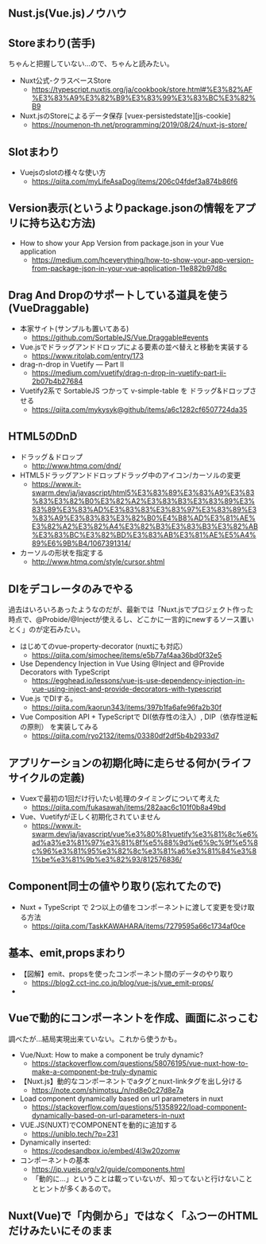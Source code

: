 ## Nust.js(Vue.js)ノウハウ

## Storeまわり(苦手)

ちゃんと把握していない…ので、ちゃんと読みたい。

- Nuxt公式-クラスベースStore
  - https://typescript.nuxtjs.org/ja/cookbook/store.html#%E3%82%AF%E3%83%A9%E3%82%B9%E3%83%99%E3%83%BC%E3%82%B9
- Nuxt.jsのStoreによるデータ保存 [vuex-persistedstate][js-cookie]
  - https://noumenon-th.net/programming/2019/08/24/nuxt-js-store/

## Slotまわり

- Vuejsのslotの様々な使い方
  - https://qiita.com/myLifeAsaDog/items/206c04fdef3a874b86f6

## Version表示(というよりpackage.jsonの情報をアプリに持ち込む方法)

- How to show your App Version from package.json in your Vue application
  - https://medium.com/hceverything/how-to-show-your-app-version-from-package-json-in-your-vue-application-11e882b97d8c

## Drag And Dropのサポートしている道具を使う(VueDraggable)

- 本家サイト(サンプルも置いてある)
  - https://github.com/SortableJS/Vue.Draggable#events
- Vue.jsでドラッグアンドドロップによる要素の並べ替えと移動を実装する
  - https://www.ritolab.com/entry/173
- drag-n-drop in Vuetify — Part II
  - https://medium.com/vuetify/drag-n-drop-in-vuetify-part-ii-2b07b4b27684
- Vuetify2系で SortableJS つかって v-simple-table を ドラッグ&ドロップさせる
  - https://qiita.com/mykysyk@github/items/a6c1282cf6507724da35

## HTML5のDnD

- ドラッグ＆ドロップ
  - http://www.htmq.com/dnd/
- HTML5ドラッグアンドドロップドラッグ中のアイコン/カーソルの変更
  - https://www.it-swarm.dev/ja/javascript/html5%E3%83%89%E3%83%A9%E3%83%83%E3%82%B0%E3%82%A2%E3%83%B3%E3%83%89%E3%83%89%E3%83%AD%E3%83%83%E3%83%97%E3%83%89%E3%83%A9%E3%83%83%E3%82%B0%E4%B8%AD%E3%81%AE%E3%82%A2%E3%82%A4%E3%82%B3%E3%83%B3%E3%82%AB%E3%83%BC%E3%82%BD%E3%83%AB%E3%81%AE%E5%A4%89%E6%9B%B4/1067391314/
-  カーソルの形状を指定する
   -  http://www.htmq.com/style/cursor.shtml

## DIをデコレータのみでやる

過去はいろいろあったようなのだが、最新では「Nuxt.jsでプロジェクト作った時点で、@Probide/@Injectが使えるし、どこかに一言的にnewするソース置いとく」のが定石みたい。

- はじめてのvue-property-decorator (nuxtにも対応）
  - https://qiita.com/simochee/items/e5b77af4aa36bd0f32e5
- Use Dependency Injection in Vue Using @Inject and @Provide Decorators with TypeScript
  - https://egghead.io/lessons/vue-js-use-dependency-injection-in-vue-using-inject-and-provide-decorators-with-typescript
- Vue.js でDIする。
  - https://qiita.com/kaorun343/items/397b1fa6afe96fa2b30f
- Vue Composition API + TypeScriptで DI(依存性の注入）, DIP（依存性逆転の原則） を実装してみる
  - https://qiita.com/ryo2132/items/03380df2df5b4b2933d7

## アプリケーションの初期化時に走らせる何か(ライフサイクルの定義)

- Vuexで最初の1回だけ行いたい処理のタイミングについて考えた
  - https://qiita.com/fukasawah/items/282aac6c101f0b8a49bd
- Vue、Vuetifyが正しく初期化されていません
  - https://www.it-swarm.dev/ja/javascript/vue%e3%80%81vuetify%e3%81%8c%e6%ad%a3%e3%81%97%e3%81%8f%e5%88%9d%e6%9c%9f%e5%8c%96%e3%81%95%e3%82%8c%e3%81%a6%e3%81%84%e3%81%be%e3%81%9b%e3%82%93/812576836/

## Component同士の値やり取り(忘れてたので)

- Nuxt + TypeScript で 2つ以上の値をコンポーネントに渡して変更を受け取る方法
  - https://qiita.com/TaskKAWAHARA/items/7279595a66c1734af0ce

## 基本、emit,propsまわり

- 【図解】emit、propsを使ったコンポーネント間のデータのやり取り
  - https://blog2.cct-inc.co.jp/blog/vue-js/vue_emit-props/
- 

## Vueで動的にコンポーネントを作成、画面にぶっこむ

調べたが…結局実現出来ていない。これから使うかも。

- Vue/Nuxt: How to make a component be truly dynamic?
  - https://stackoverflow.com/questions/58076195/vue-nuxt-how-to-make-a-component-be-truly-dynamic
- 【Nuxt.js】動的なコンポーネントでaタグとnuxt-linkタグを出し分ける
  - https://note.com/shimotsu_/n/nd8e0c27d8e7a
- Load component dynamically based on url parameters in nuxt
  - https://stackoverflow.com/questions/51358922/load-component-dynamically-based-on-url-parameters-in-nuxt
- VUE.JS(NUXT)でCOMPONENTを動的に追加する
  - https://uniblo.tech/?p=231
- Dynamically inserted:
  - https://codesandbox.io/embed/4l3w20zomw
- コンポーネントの基本
  - https://jp.vuejs.org/v2/guide/components.html
  - 「動的に…」ということは載っていないが、知ってないと行けないこととヒントが多くあるので。

## Nuxt(Vue)で「内側から」ではなく「ふつーのHTMLだけみたいにそのまま<script>タグで読み込む」したいなら

- 外部のJSスクリプトをVueJSコンポーネントに追加する方法
  - https://www.it-swarm.dev/ja/vue.js/%E5%A4%96%E9%83%A8%E3%81%AEjs%E3%82%B9%E3%82%AF%E3%83%AA%E3%83%97%E3%83%88%E3%82%92vuejs%E3%82%B3%E3%83%B3%E3%83%9D%E3%83%BC%E3%83%8D%E3%83%B3%E3%83%88%E3%81%AB%E8%BF%BD%E5%8A%A0%E3%81%99%E3%82%8B%E6%96%B9%E6%B3%95/833359190/

## 処理が長いものが在る場合、プログレスを表示する

下の1つ目の通りしてみたのだけど…まだ解決していない。

「フラグは変わってる」にもかかわらず、「実際にはかわらず一瞬だけ」なのである。


- 【Nuxt.js/Typescript】ローディング画面の実装例(API: loading プロパティ使用）
  - https://tecmemo-y.hatenablog.com/entry/2019/11/10/163136
- Nuxt.js - API: loading プロパティ
  - https://ja.nuxtjs.org/api/configuration-loading/
- Vuetify.jsのプログレスバー
  - https://vuetifyjs.com/ja/components/progress-circular/#%E3%82%B5%E3%82%A4%E3%82%BA-%E5%B9%85%EF%BC%88%E5%A4%AA%E3%81%95%EF%BC%89
  - Nuxt.jsには直接関係ないけれど

## 「先読み可能ページリンク」

- <nuxt-link>コンポーネント
  - https://ja.nuxtjs.org/api/components-nuxt-link/

## デコレータと関係性

- 【nuxt-property-decorator】よく使う親子間デコレータまとめ
  - https://kalappo.net/nuxt-property-decorator-component/

## Vue.jsとNuxt.js

- Vue.js to TypeScriptの書き方一覧
